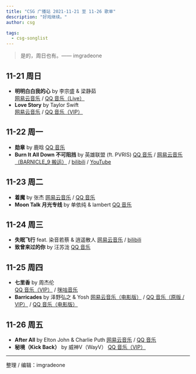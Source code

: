 ```yaml
---
title: "CSG 广播站 2021-11-21 至 11-26 歌单"
description: "好戏继续。"
author: csg

tags:
  - csg-songlist
---
```


> 是的，周日也有。—— imgradeone

## 11-21 周日

- **明明白白我的心** by 李宗盛 & 梁静茹  
  [网易云音乐](https://music.163.com/song?id=5282367) / [QQ 音乐（Live）](https://y.qq.com/n/ryqq/songDetail/001szGdB1QDw9J)
- **Love Story** by Taylor Swift  
  [网易云音乐](https://music.163.com/song?id=1457707546) / [QQ 音乐（VIP）](https://y.qq.com/n/ryqq/songDetail/004GK4aP4TGbbG)

## 11-22 周一

- **勋章** by 鹿晗
  [QQ 音乐](https://y.qq.com/n/ryqq/songDetail/001vBZtU09AoiB)
- **Burn It All Down 不可阻挡** by 英雄联盟 (ft. PVRIS)
  [QQ 音乐](https://y.qq.com/n/ryqq/songDetail/0002NEP31roLJk) / [网易云音乐（BARNICLE_9 搬运）](https://music.163.com/song?id=1893158380) / [bilibili](https://www.bilibili.com/video/BV17Q4y1C7rP) / [YouTube](https://www.youtube.com/watch?v=1Z6CHioIn3s)

## 11-23 周二

- **着魔** by 张杰
  [网易云音乐](https://music.163.com/song?id=191134) / [QQ 音乐](https://y.qq.com/n/ryqq/songDetail/000wpbOx3f6UDZ)
- **Moon Talk 月光专线** by 单依纯 & lambert
  [QQ 音乐](https://y.qq.com/n/ryqq/songDetail/0038nOQJ0H2o0p)

## 11-24 周三

- **失眠飞行** feat. 染音若蔡 & 逍遥散人
  [网易云音乐](https://music.163.com/song?id=1467760078) / [bilibili](https://www.bilibili.com/video/BV1EZ4y1M7MX)
- **致曾来过的你** by 汪苏泷
  [QQ 音乐](https://y.qq.com/n/ryqq/songDetail/002hIZsx4EtRhV)

## 11-25 周四

- **七里香** by 周杰伦  
  [QQ 音乐（VIP）](https://y.qq.com/n/ryqq/songDetail/004Z8Ihr0JIu5s) / [咪咕音乐](https://music.migu.cn/v3/music/song/60054701934)
- **Barricades** by 泽野弘之 & Yosh
  [网易云音乐（电影版）](https://music.163.com/song?id=863967108) / [QQ 音乐（原版 / VIP）](https://y.qq.com/n/ryqq/songDetail/002LHMBb2yTNXu) / [QQ 音乐（电影版）](https://y.qq.com/n/ryqq/songDetail/004b25ro3L5btj)

## 11-26 周五

- **After All** by Elton John & Charlie Puth
  [网易云音乐](https://music.163.com/song?id=1888823170) / [QQ 音乐](https://y.qq.com/n/ryqq/songDetail/000CN2hq3g2cAn)
- **秘境（Kick Back）** by 威神V（WayV）
  [QQ 音乐（VIP）](https://y.qq.com/n/ryqq/songDetail/00288zFr3RGaDR)

---

整理 / 编辑：imgradeone
